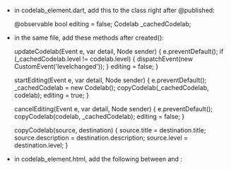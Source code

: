- in codelab_element.dart, add this to the class right after @published:

    @observable bool editing = false;
    Codelab _cachedCodelab;

- in the same file, add these methods after created():

    updateCodelab(Event e, var detail, Node sender) {
      e.preventDefault();
      if (_cachedCodelab.level != codelab.level) {
        dispatchEvent(new CustomEvent('levelchanged'));
      }
      editing = false;
    }

    startEditing(Event e, var detail, Node sender) {
      e.preventDefault();
      _cachedCodelab = new Codelab();
      copyCodelab(_cachedCodelab, codelab);
      editing = true;
    }

    cancelEditing(Event e, var detail, Node sender) {
      e.preventDefault();
      copyCodelab(codelab, _cachedCodelab);
      editing = false;
    }

    copyCodelab(source, destination) {
      source.title = destination.title;
      source.description = destination.description;
      source.level = destination.level;
    }

- in codelab_element.html, add the following between </style> and </template>:

    <div on-formNotNeeded="{{cancelEditing}}"
         on-codelabvalidated="{{updateCodelab}}">
      <template if="{{!editing}}">
        <div class="codelab">
          <div class="field">
            <h2>{{codelab.title}}</h2>
          </div>

          <div class="field">
            <p>{{codelab.description}}</p>
          </div>

          <div class="field">
            <p><span>Level: </span>{{codelab.level}}</p>
          </div>

          <div class="field">
            <span on-click="{{startEditing}}" class="small">Edit</span>
          </div>
        </div>
      </template>
      <template if="{{editing}}">
        <codelab-form codelab="{{codelab}}"></codelab-form>
      </template>
    </div>


- in codelab_form.dart, add this function to the bottom of the class:

    cancelForm(Event event, Object detail, Node sender) {
      event.preventDefault();
      titleErrorMessage = '';
      descriptionErrorMessage = '';
      dispatchEvent(new CustomEvent('formnotneeded'));
    }
    
- in codelab_form.html, modify the <div> containing the Submit button so it looks like this: 
    <div>
      <button type="submit">Submit</button>
      <button type="button" on-click="{{cancelForm}}">Cancel</button>
    </div>

- in codelab_list.html, add on-formnotneeded so that the <div> after the </style>
looks like this:

    <div on-codelabvalidated="{{addCodelab}}"
         on-formnotneeded="{{resetForm}}">
      <codelab-form codelab="{{newCodelab}}"></codelab-form>
    </div>
         
- you can now edit.
- validation works even while editing
- if you cancel, you codelab object isn't changed


